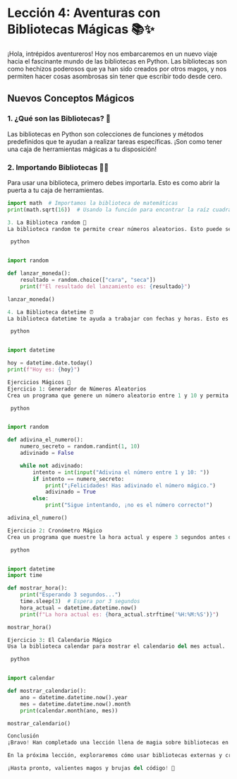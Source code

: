 
# Lección 4: Aventuras con Bibliotecas Mágicas 📚✨

¡Hola, intrépidos aventureros! Hoy nos embarcaremos en un nuevo viaje hacia el fascinante mundo de las bibliotecas en Python. Las bibliotecas son como hechizos poderosos que ya han sido creados por otros magos, y nos permiten hacer cosas asombrosas sin tener que escribir todo desde cero. 

## Nuevos Conceptos Mágicos

### 1. ¿Qué son las Bibliotecas? 🎩

Las bibliotecas en Python son colecciones de funciones y métodos predefinidos que te ayudan a realizar tareas específicas. ¡Son como tener una caja de herramientas mágicas a tu disposición!

### 2. Importando Bibliotecas 🧙‍♂️

Para usar una biblioteca, primero debes importarla. Esto es como abrir la puerta a tu caja de herramientas.

```python
import math  # Importamos la biblioteca de matemáticas
print(math.sqrt(16))  # Usando la función para encontrar la raíz cuadrada

3. La Biblioteca random 🎲
La biblioteca random te permite crear números aleatorios. Esto puede ser útil para juegos o para simular decisiones mágicas.

 python


import random

def lanzar_moneda():
    resultado = random.choice(["cara", "seca"])
    print(f"El resultado del lanzamiento es: {resultado}")

lanzar_moneda()

4. La Biblioteca datetime ⏰
La biblioteca datetime te ayuda a trabajar con fechas y horas. Esto es como tener un reloj mágico que puede decirte cuándo es la hora adecuada para lanzar tus hechizos.

 python


import datetime

hoy = datetime.date.today()
print(f"Hoy es: {hoy}")

Ejercicios Mágicos 🔮
Ejercicio 1: Generador de Números Aleatorios
Crea un programa que genere un número aleatorio entre 1 y 10 y permita al usuario adivinarlo. ¡Celebra cuando lo adivine correctamente!

 python


import random

def adivina_el_numero():
    numero_secreto = random.randint(1, 10)
    adivinado = False

    while not adivinado:
        intento = int(input("Adivina el número entre 1 y 10: "))
        if intento == numero_secreto:
            print("¡Felicidades! Has adivinado el número mágico.")
            adivinado = True
        else:
            print("Sigue intentando, ¡no es el número correcto!")

adivina_el_numero()

Ejercicio 2: Cronómetro Mágico
Crea un programa que muestre la hora actual y espere 3 segundos antes de mostrar la hora nuevamente.

 python


import datetime
import time

def mostrar_hora():
    print("Esperando 3 segundos...")
    time.sleep(3)  # Espera por 3 segundos
    hora_actual = datetime.datetime.now()
    print(f"La hora actual es: {hora_actual.strftime('%H:%M:%S')}")

mostrar_hora()

Ejercicio 3: El Calendario Mágico
Usa la biblioteca calendar para mostrar el calendario del mes actual.

 python


import calendar

def mostrar_calendario():
    ano = datetime.datetime.now().year
    mes = datetime.datetime.now().month
    print(calendar.month(ano, mes))

mostrar_calendario()

Conclusión
¡Bravo! Han completado una lección llena de magia sobre bibliotecas en Python. Ahora tienen el poder de usar herramientas mágicas para hacer que su código sea más eficiente y divertido.

En la próxima lección, exploraremos cómo usar bibliotecas externas y crear nuestros propios módulos mágicos.

¡Hasta pronto, valientes magos y brujas del código! 🌌

